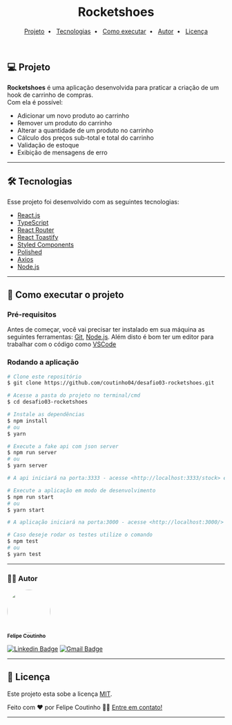 <h1 align="center">
  Rocketshoes
</h1>

<p align="center">
  <a href="#-projeto">Projeto</a>&nbsp; • &nbsp;
  <a href="#-tecnologias">Tecnologias</a>&nbsp; • &nbsp;
  <a href="#-como-executar-o-projeto">Como executar</a>&nbsp; • &nbsp;
  <a href="#-autor">Autor</a>&nbsp; • &nbsp;
  <a href="#memo-licença">Licença</a>
</p>

<br>

## 💻 Projeto

<b>Rocketshoes</b> é uma aplicação desenvolvida para praticar a criação de um hook de carrinho de compras.  
Com ela é possível:

- Adicionar um novo produto ao carrinho
- Remover um produto do carrinho
- Alterar a quantidade de um produto no carrinho
- Cálculo dos preços sub-total e total do carrinho
- Validação de estoque
- Exibição de mensagens de erro

---

## 🛠 Tecnologias

Esse projeto foi desenvolvido com as seguintes tecnologias:

- [React.js](https://pt-br.reactjs.org/)
- [TypeScript](https://www.typescriptlang.org/)
- [React Router](https://reactrouter.com/)
- [React Toastify](https://fkhadra.github.io/react-toastify/introduction)
- [Styled Components](https://styled-components.com/)
- [Polished](https://polished.js.org/)
- [Axios](https://axios-http.com/)
- [Node.js](https://nodejs.org/en/)

---

## 🚀 Como executar o projeto

### Pré-requisitos

Antes de começar, você vai precisar ter instalado em sua máquina as seguintes ferramentas:
[Git](https://git-scm.com), [Node.js](https://nodejs.org/en/).
Além disto é bom ter um editor para trabalhar com o código como [VSCode](https://code.visualstudio.com/)

### Rodando a aplicação

```bash
# Clone este repositório
$ git clone https://github.com/coutinho04/desafio03-rocketshoes.git

# Acesse a pasta do projeto no terminal/cmd
$ cd desafio03-rocketshoes

# Instale as dependências
$ npm install
# ou
$ yarn

# Execute a fake api com json server
$ npm run server
# ou
$ yarn server

# A api iniciará na porta:3333 - acesse <http://localhost:3333/stock> e <http://localhost:3333/products>

# Execute a aplicação em modo de desenvolvimento
$ npm run start
# ou
$ yarn start

# A aplicação iniciará na porta:3000 - acesse <http://localhost:3000/>

# Caso deseje rodar os testes utilize o comando
$ npm test
# ou
$ yarn test

```

---

### 👨‍💻 Autor

 <img style="border-radius: 50%;" src="https://github.com/coutinho04.png" width="100px;" alt=""/>
 <br />
 <sub><b>Felipe Coutinho</b></sub></a>

[![Linkedin Badge](https://img.shields.io/badge/-Felipe-blue?style=flat-square&logo=Linkedin&logoColor=white&link=https://www.linkedin.com/in/felipecoutinho04/)](https://www.linkedin.com/in/felipecoutinho04/)
[![Gmail Badge](https://img.shields.io/badge/-felipe04coutinho@gmail.com-c14438?style=flat-square&logo=Gmail&logoColor=white&link=mailto:felipe04coutinho@gmail.com)](mailto:felipe04coutinho@gmail.com)

---

## 📝 Licença

Este projeto esta sobe a licença [MIT](./LICENSE).

Feito com ❤️ por Felipe Coutinho 👋🏽 [Entre em contato!](https://www.linkedin.com/in/felipecoutinho04/)

---
